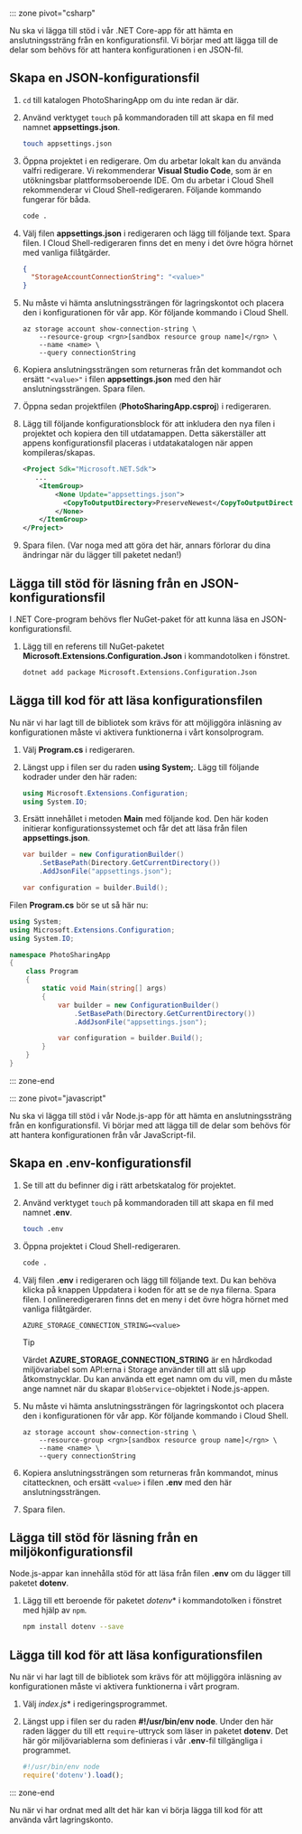 ::: zone pivot="csharp" 

Nu ska vi lägga till stöd i vår .NET Core-app för att hämta en anslutningssträng från en konfigurationsfil. Vi börjar med att lägga till de delar som behövs för att hantera konfigurationen i en JSON-fil.

## <a name="create-a-json-configuration-file"></a>Skapa en JSON-konfigurationsfil

1. `cd` till katalogen PhotoSharingApp om du inte redan är där.

1. Använd verktyget `touch` på kommandoraden till att skapa en fil med namnet **appsettings.json**.

    ```bash
    touch appsettings.json
    ```

1. Öppna projektet i en redigerare. Om du arbetar lokalt kan du använda valfri redigerare. Vi rekommenderar **Visual Studio Code**, som är en utökningsbar plattformsoberoende IDE. Om du arbetar i Cloud Shell rekommenderar vi Cloud Shell-redigeraren. Följande kommando fungerar för båda.

    ```bash
    code .
    ```

1. Välj filen **appsettings.json** i redigeraren och lägg till följande text. Spara filen. I Cloud Shell-redigeraren finns det en meny i det övre högra hörnet med vanliga filåtgärder.

    ```json
    {
      "StorageAccountConnectionString": "<value>"
    }
    ```

1. Nu måste vi hämta anslutningssträngen för lagringskontot och placera den i konfigurationen för vår app. Kör följande kommando i Cloud Shell.

    ```azurecli
    az storage account show-connection-string \
        --resource-group <rgn>[sandbox resource group name]</rgn> \
        --name <name> \
        --query connectionString
    ```

1. Kopiera anslutningssträngen som returneras från det kommandot och ersätt `"<value>"` i filen **appsettings.json** med den här anslutningssträngen. Spara filen.

1. Öppna sedan projektfilen (**PhotoSharingApp.csproj**) i redigeraren.

1. Lägg till följande konfigurationsblock för att inkludera den nya filen i projektet och kopiera den till utdatamappen. Detta säkerställer att appens konfigurationsfil placeras i utdatakatalogen när appen kompileras/skapas.

    ```xml
    <Project Sdk="Microsoft.NET.Sdk">
       ...
        <ItemGroup>
            <None Update="appsettings.json">
              <CopyToOutputDirectory>PreserveNewest</CopyToOutputDirectory>
            </None>
        </ItemGroup>
    </Project>
    ```

1. Spara filen. (Var noga med att göra det här, annars förlorar du dina ändringar när du lägger till paketet nedan!)

## <a name="add-support-to-read-a-json-configuration-file"></a>Lägga till stöd för läsning från en JSON-konfigurationsfil

I .NET Core-program behövs fler NuGet-paket för att kunna läsa en JSON-konfigurationsfil.

1. Lägg till en referens till NuGet-paketet **Microsoft.Extensions.Configuration.Json** i kommandotolken i fönstret.

    ```bash
    dotnet add package Microsoft.Extensions.Configuration.Json
    ```

## <a name="add-code-to-read-the-configuration-file"></a>Lägga till kod för att läsa konfigurationsfilen

Nu när vi har lagt till de bibliotek som krävs för att möjliggöra inläsning av konfigurationen måste vi aktivera funktionerna i vårt konsolprogram.

1. Välj **Program.cs** i redigeraren.

1. Längst upp i filen ser du raden **using System;**. Lägg till följande kodrader under den här raden:

    ```csharp
    using Microsoft.Extensions.Configuration;
    using System.IO;
    ```

1. Ersätt innehållet i metoden **Main** med följande kod. Den här koden initierar konfigurationssystemet och får det att läsa från filen **appsettings.json**.

    ```csharp
    var builder = new ConfigurationBuilder()
        .SetBasePath(Directory.GetCurrentDirectory())
        .AddJsonFile("appsettings.json");

    var configuration = builder.Build();
    ```

Filen **Program.cs** bör se ut så här nu:

```csharp
using System;
using Microsoft.Extensions.Configuration;
using System.IO;

namespace PhotoSharingApp
{
    class Program
    {
        static void Main(string[] args)
        {
            var builder = new ConfigurationBuilder()
                .SetBasePath(Directory.GetCurrentDirectory())
                .AddJsonFile("appsettings.json");

            var configuration = builder.Build();
        }
    }
}
```

::: zone-end

::: zone pivot="javascript"

Nu ska vi lägga till stöd i vår Node.js-app för att hämta en anslutningssträng från en konfigurationsfil. Vi börjar med att lägga till de delar som behövs för att hantera konfigurationen från vår JavaScript-fil.

## <a name="create-a-env-configuration-file"></a>Skapa en .env-konfigurationsfil

1. Se till att du befinner dig i rätt arbetskatalog för projektet.

1. Använd verktyget `touch` på kommandoraden till att skapa en fil med namnet **.env**.

    ```bash
    touch .env
    ```

1. Öppna projektet i Cloud Shell-redigeraren.

    ```bash
    code .
    ```

1. Välj filen **.env** i redigeraren och lägg till följande text. Du kan behöva klicka på knappen Uppdatera i koden för att se de nya filerna. Spara filen. I onlineredigeraren finns det en meny i det övre högra hörnet med vanliga filåtgärder.

    ```
    AZURE_STORAGE_CONNECTION_STRING=<value>
    ```

    > [!TIP]
    > Värdet **AZURE_STORAGE_CONNECTION_STRING** är en hårdkodad miljövariabel som API:erna i Storage använder till att slå upp åtkomstnycklar. Du kan använda ett eget namn om du vill, men du måste ange namnet när du skapar `BlobService`-objektet i Node.js-appen.

1. Nu måste vi hämta anslutningssträngen för lagringskontot och placera den i konfigurationen för vår app. Kör följande kommando i Cloud Shell.

    ```azurecli
    az storage account show-connection-string \
        --resource-group <rgn>[sandbox resource group name]</rgn> \
        --name <name> \
        --query connectionString
    ```

1. Kopiera anslutningssträngen som returneras från kommandot, minus citattecknen, och ersätt `<value>` i filen **.env** med den här anslutningssträngen.

1. Spara filen.

## <a name="add-support-to-read-an-environment-configuration-file"></a>Lägga till stöd för läsning från en miljökonfigurationsfil

Node.js-appar kan innehålla stöd för att läsa från filen **.env** om du lägger till paketet **dotenv**.

1. Lägg till ett beroende för paketet *dotenv** i kommandotolken i fönstret med hjälp av `npm`.

    ```bash
    npm install dotenv --save
    ```

## <a name="add-code-to-read-the-configuration-file"></a>Lägga till kod för att läsa konfigurationsfilen

Nu när vi har lagt till de bibliotek som krävs för att möjliggöra inläsning av konfigurationen måste vi aktivera funktionerna i vårt program.

1. Välj *index.js** i redigeringsprogrammet.

1. Längst upp i filen ser du raden **#!/usr/bin/env node**. Under den här raden lägger du till ett `require`-uttryck som läser in paketet **dotenv**. Det här gör miljövariablerna som definieras i vår **.env**-fil tillgängliga i programmet.

    ```javascript
    #!/usr/bin/env node
    require('dotenv').load();

    ```
::: zone-end

Nu när vi har ordnat med allt det här kan vi börja lägga till kod för att använda vårt lagringskonto.
